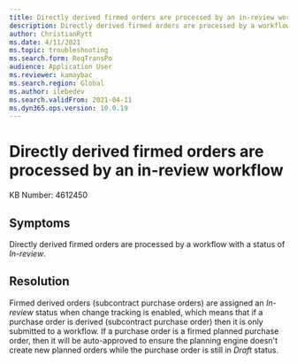 ```yaml
---
title: Directly derived firmed orders are processed by an in-review workflow
description: Directly derived firmed orders are processed by a workflow with a status of "In-review"
author: ChristianRytt
ms.date: 4/11/2021
ms.topic: troubleshooting
ms.search.form: ReqTransPo
audience: Application User
ms.reviewer: kamaybac
ms.search.region: Global
ms.author: ilebedev
ms.search.validFrom: 2021-04-11
ms.dyn365.ops.version: 10.0.19
---
```


# Directly derived firmed orders are processed by an in-review workflow

KB Number: 4612450

## Symptoms

Directly derived firmed orders are processed by a workflow with a status of *In-review*.

## Resolution

Firmed derived orders (subcontract purchase orders) are assigned an *In-review* status when change tracking is enabled, which means that if a purchase order is derived (subcontract purchase order) then it is only submitted to a workflow. If a purchase order is a firmed planned purchase order, then it will be auto-approved to ensure the planning engine doesn't create new planned orders while the purchase order is still in *Draft* status.
